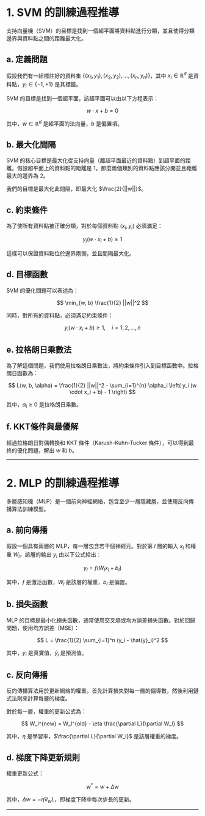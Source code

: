 # 1. SVM 的訓練過程推導

支持向量機（SVM）的目標是找到一個超平面將資料點進行分類，並且使得分類邊界與資料點之間的距離最大化。

## a. 定義問題

假設我們有一組標註好的資料集 $\{(x_1, y_1), (x_2, y_2), \dots, (x_n, y_n)\}$，其中 $x_i \in \mathbb{R}^d$ 是資料點，$y_i \in \{-1, +1\}$ 是其標籤。

SVM 的目標是找到一個超平面，該超平面可以由以下方程表示：

$$
w \cdot x + b = 0
$$

其中，$`w \in \mathbb{R}^d`$ 是超平面的法向量，$`b`$ 是偏置項。

## b. 最大化間隔

SVM 的核心目標是最大化從支持向量（離超平面最近的資料點）到超平面的距離。假設超平面上的資料點的距離是 1，那麼兩個類別的資料點應該分開並且距離最大的邊界為 2。

我們的目標是最大化此間隔，即最大化 $`\frac{2}{||w||}`$。

## c. 約束條件

為了使所有資料點被正確分類，對於每個資料點 $(x_i, y_i)$ 必須滿足：

$$
y_i (w \cdot x_i + b) \geq 1
$$

這樣可以保證資料點位於邊界兩側，並且間隔最大化。

## d. 目標函數

SVM 的優化問題可以表述為：

$$
\min_{w, b} \frac{1}{2} ||w||^2
$$

同時，對所有的資料點，必須滿足約束條件：

$$
y_i (w \cdot x_i + b) \geq 1, \quad i = 1, 2, \dots, n
$$

## e. 拉格朗日乘數法

為了解這個問題，我們使用拉格朗日乘數法，將約束條件引入到目標函數中。拉格朗日函數為：

$$
L(w, b, \alpha) = \frac{1}{2} ||w||^2 - \sum_{i=1}^{n} \alpha_i \left( y_i (w \cdot x_i + b) - 1 \right)
$$

其中，$\alpha_i \geq 0$ 是拉格朗日乘數。

## f. KKT條件與最優解

經過拉格朗日對偶轉換和 KKT 條件（Karush-Kuhn-Tucker 條件），可以得到最終的優化問題，解出 $w$ 和 $b$。

---

# 2. MLP 的訓練過程推導

多層感知機（MLP）是一個前向神經網絡，包含至少一層隱藏層，並使用反向傳播算法訓練模型。

## a. 前向傳播

假設一個具有兩層的 MLP，每一層包含若干個神經元。對於第 $l$ 層的輸入 $x_l$ 和權重 $W_l$，該層的輸出 $y_l$ 由以下公式給出：

$$
y_l = f(W_l x_l + b_l)
$$

其中，$f$ 是激活函數，$W_l$ 是該層的權重，$b_l$ 是偏置。

## b. 損失函數

MLP 的目標是最小化損失函數，通常使用交叉熵或均方誤差損失函數。對於回歸問題，使用均方誤差（MSE）：

$$
L = \frac{1}{2} \sum_{i=1}^n (y_i - \hat{y}_i)^2
$$

其中，$y_i$ 是真實值，$\hat{y}_i$ 是預測值。

## c. 反向傳播

反向傳播算法用於更新網絡的權重。首先計算損失對每一層的偏導數，然後利用鏈式法則來計算每層的梯度。

對於每一層，權重的更新公式為：

$$
W_l^{new} = W_l^{old} - \eta \frac{\partial L}{\partial W_l}
$$

其中，$\eta$ 是學習率，$\frac{\partial L}{\partial W_l}$ 是該層權重的梯度。

## d. 梯度下降更新規則

權重更新公式：

$$
w^{*} = w + \Delta w
$$

其中，$\Delta w = - \eta \nabla_w L$，即梯度下降中每次步長的更新。

---
